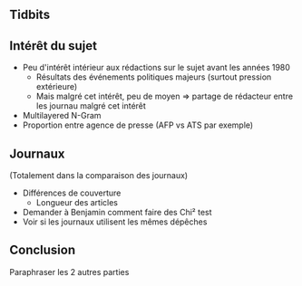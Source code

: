 ## Tidbits

## Intérêt du sujet
- Peu d'intérêt intérieur aux rédactions sur le sujet avant les années 1980
  - Résultats des événements politiques majeurs (surtout pression extérieure)
  - Mais malgré cet intérêt, peu de moyen => partage de rédacteur entre les journau malgré cet intérêt
- Multilayered N-Gram
- Proportion entre agence de presse (AFP vs ATS par exemple)

## Journaux
(Totalement dans la comparaison des journaux)
- Différences de couverture
  - Longueur des articles
- Demander à Benjamin comment faire des Chi² test
- Voir si les journaux utilisent les mêmes dépêches
## Conclusion
Paraphraser les 2 autres parties


